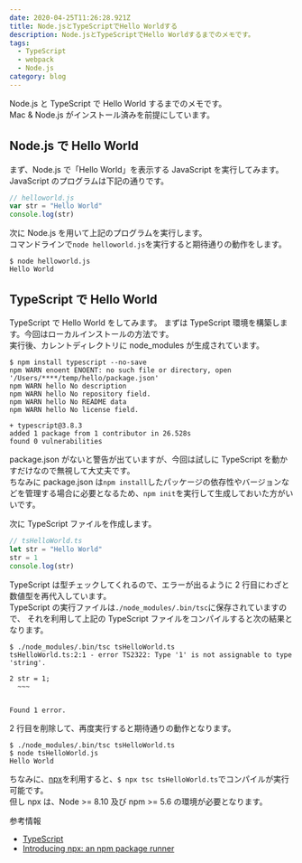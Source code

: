 ```yaml
---
date: 2020-04-25T11:26:28.921Z
title: Node.jsとTypeScriptでHello Worldする
description: Node.jsとTypeScriptでHello Worldするまでのメモです。
tags:
  - TypeScript
  - webpack
  - Node.js
category: blog
---
```


Node.js と TypeScript で Hello World するまでのメモです。  
Mac & Node.js がインストール済みを前提にしています。

## Node.js で Hello World

まず、Node.js で「Hello World」を表示する JavaScript を実行してみます。\
JavaScript のプログラムは下記の通りです。

```javascript
// helloworld.js
var str = "Hello World"
console.log(str)
```

次に Node.js を用いて上記のプログラムを実行します。\
コマンドラインで`node helloworld.js`を実行すると期待通りの動作をします。

```shell
$ node helloworld.js
Hello World
```

## TypeScript で Hello World

TypeScript で Hello World をしてみます。
まずは TypeScript 環境を構築します。今回はローカルインストールの方法です。  
実行後、カレントディレクトリに node_modules が生成されています。

```shell
$ npm install typescript --no-save
npm WARN enoent ENOENT: no such file or directory, open '/Users/****/temp/hello/package.json'
npm WARN hello No description
npm WARN hello No repository field.
npm WARN hello No README data
npm WARN hello No license field.

+ typescript@3.8.3
added 1 package from 1 contributor in 26.528s
found 0 vulnerabilities
```

package.json がないと警告が出ていますが、今回は試しに TypeScript を動かすだけなので無視して大丈夫です。\
ちなみに package.json は`npm install`したパッケージの依存性やバージョンなどを管理する場合に必要となるため、`npm init`を実行して生成しておいた方がいいです。

次に TypeScript ファイルを作成します。

```typescript
// tsHelloWorld.ts
let str = "Hello World"
str = 1
console.log(str)
```

TypeScript は型チェックしてくれるので、エラーが出るように 2 行目にわざと数値型を再代入しています。 \
TypeScript の実行ファイルは`./node_modules/.bin/tsc`に保存されていますので、
それを利用して上記の TypeScript ファイルをコンパイルすると次の結果となります。

```shell
$ ./node_modules/.bin/tsc tsHelloWorld.ts
tsHelloWorld.ts:2:1 - error TS2322: Type '1' is not assignable to type 'string'.

2 str = 1;
  ~~~


Found 1 error.
```

2 行目を削除して、再度実行すると期待通りの動作となります。

```shell
$ ./node_modules/.bin/tsc tsHelloWorld.ts
$ node tsHelloWorld.js
Hello World
```

ちなみに、[npx](https://www.npmjs.com/package/npx)を利用すると、`$ npx tsc tsHelloWorld.ts`でコンパイルが実行可能です。  
但し npx は、Node >= 8.10 及び npm >= 5.6 の環境が必要となります。

参考情報

- [TypeScript](https://www.typescriptlang.org/)
- [Introducing npx: an npm package runner](https://medium.com/@maybekatz/introducing-npx-an-npm-package-runner-55f7d4bd282b)
